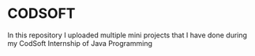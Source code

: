 # CODSOFT
In this repository I uploaded multiple mini projects that I have done during my CodSoft Internship of Java Programming
